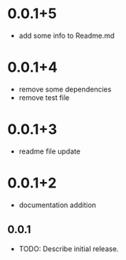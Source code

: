 
# 0.0.1+5 
* add some info to Readme.md
# 0.0.1+4 
* remove some dependencies
* remove test file
# 0.0.1+3
* readme file update

# 0.0.1+2
* documentation addition


## 0.0.1

* TODO: Describe initial release.